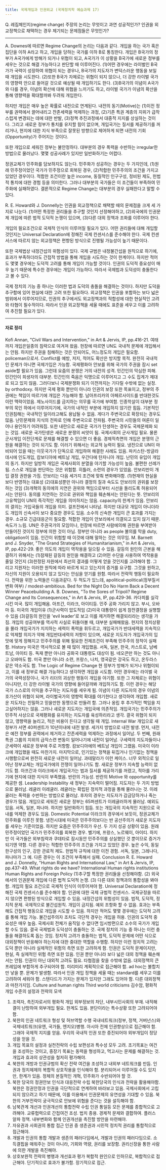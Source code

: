 ```yaml
---
title: 국제개입과 인권외교 (국제정치학 예습과제 17)
---
```


Q. 레짐체인지(regime change) 주장의 논리는 무엇이고 과연 성공적인가? 인권을 외교정책으로 채택하는 경우 제기되는 문제점들은 무엇인가?

---

A. Downes에 따르면 Regime Change의 논리는 다음과 같다. 개입을 하는 국가 혹은 집단을 이하 A라고 하고, 개입을 당하는 국가를 이하 B로 통칭한다. 개입은 B국가의 정부가 A국가에게 방해가 되거나 위협이 되고, A국가가 이 상황을 B국가에 새로운 정부를 세우는 것으로 해결 가능하다고 판단할 때 이루어진다. (1)어떤 경우에는 라이벌인 B국가가 국력이 성장하여 위협이 되는 경우나, B국가의 지도자가 변덕스러운 행동을 보일 때 개입을 시도한다. (2)또한 B국가 자체로는 위협이 되지 않으나, 더 강한 라이벌 국가의 영향력 안으로 들어갈 것으로 예상될 때 개입하기도 한다. (3)B국가의 이념이 A국가와 다를 경우, 이념의 확산에 대해 위협을 느끼기도 하고, 라이벌 국가가 이념의 확산을 통해 영향력을 확대할까봐 두려워 개입한다.

하지만 개입은 매우 높은 확률로 내전으로 연계된다. 내전의 동기(Motive)는 (1)이전 정부를 권력에서 끌어내리고 잔존세력을 억제하는 과정, (2)기존 특권 계층의 지위가 급작스럽게 변경되는 데에 대한 반발, (3)정책 추진과정에서 대중적 지지를 상실하는 것이다. 그리고 새로운 정부가 통치를 유지할 힘이 없으며, 개입국가는 질서를 제공하기를 꺼리거나, 현지에 대한 지식 부족으로 잘못된 방향으로 제어하게 되면 내전의 기회(Opportunity)가 주어지는 것이다.

또한 개입으로 세워진 정부는 불안정하다. 대부분의 경우 폭력을 수반하는 irregular한 방법으로 물러났다. 몇몇 성공사례가 있지만 일반화하기는 어렵다.

정권교체가 민주화를 담보하지도 않는다. 민주화가 성공하는 경우는 두 가지인데, (1)원래 민주정이었던 국가가 민주정으로 회복된 경우, (2)적합한 민주주의의 조건을 가지고 있었던 경우이다. 적합한 조건이란 높은 income, 동질적인 인구구성, 정비된 제도, 헌법적 통치에 대한 경험 등을 의미한다. 그러나 대부분의 국가들은 이 조건들이 부족하여 민주화에 실패하였다. 결론적으로 Regime Change는 대부분의 경우 실패한다고 말할 수 있다.

R. E. Howard와 J. Donnelly는 인권을 외교정책으로 채택할 때의 문제점을 크게 세 가지로 나눈다. (1)어떤 특정한 권리들을 추구할 것인지 선정해야하고, (2)외국에의 인권문제 개입에 따른 법적 도덕적 논쟁이 있으며, (3)다른 대외 정책과 조화를 이루어야 한다.

개입의 필요조건으로 국제적 인식이 이루어질 필요가 있다. 어떤 권리들에 대해 개입할 것인지는 Universal Declaration에 정해진 국제 컨센서스를 준수해야 한다. 국제 컨센서스에 따르지 않는 외교정책은 편향된 방식으로 진행될 가능성이 높기 때문이다.

또한 국제법상 내정간섭의 위험성이 있다. 국제 규범은 내정불간섭을 원칙으로 하기에, 효과가 부족하더라도 간접적 방법을 통해 개입을 시도하는 것이 한계이다. 하지만 적어도 몇몇 경우에는 도덕적 고려를 통해 개입이 가능할 것이다. 인권의 도덕적 중요성이 매우 높기 때문에 특수한 경우에는 개입이 가능하다. 따라서 국제법과 도덕성이 충돌한다고 볼 수 있다.

국제 정치의 기능 중 하나는 이러한 법과 도덕의 충돌을 해결하는 것이다. 하지만 도덕을 추구함에 있어 현실에 대한 고려 또한 필요하다. 외교정책은 인권을 포함하는 보다 넓은 범위에서 이루어지므로, 인권의 추구에서도 외교정책과의 적합성에 대한 현실적인 고려와 타협이 필수적이다. 따라서 인권 외교정책을 세울 때에도 표준을 세우고 이를 고려하여 추진할 필요가 있다.

---

#### 자료 정리

Kofi Annan, "Civil Wars and Intervention," in Art & Jervis, IP, pp.416-21.
 여태까지 개입은일종의 침략으로 여겨져 왔음. 헌장에 따르면 UN도 국내적 문제에 개입해서는 안됨. 하지만 주권을 침해하는 것은 안되어도, 어느정도의 개입은 필요함. policeman으로서. Conflict를 예방, 저지, 적어도 확산은 방지할 목적. 완전히 국내적인 문제가 아니면 국제가입은 가능함. 국제평화아 안보를 위해 국가의 주권을 잠시 set aside할 필요가 있음.
 그런데 요즘의 분쟁은 거의 내전의 성격. 민간인의 막심한 피해. 민간인이 희생자의 대부분. 민간인의 죽음은 익명으로 이루어지고 그 수도 집계가 제대로 되고 있지 않음. 그러다보니 국제분쟁화 되기 이전까지는 기다릴 수밖에 없는 실정. by orthodoxy. 하지만 국제 평화 뿐만이 아니라 인권의 보장 또한 목표이고, 정부의 주권에는 책임이 따르기에 개입은 가능해야 함. 남아프리카의 아페르사이드를 반대한것도 이런 맥락이었음. 제노사이드를 금지하는 의무를 국가에 부여함. 인종학살이 대부분 정부의 묵인 하에서 이루어지기에, 국가의 내적인 부분에 개입하지 않기란 힘듬. 기본적인 인권침해는 국내적인 일이라고해도 용납될 수 없음. 게다가 주변국으로 확장되는 경우도 많음. 난민문제와 지식의 전파로 인해 주변국으로 전파됨. 주변국의 시민들의 여론이 일어나 용인하기 어려워짐. 또한 내란으로 새로운 국가가 탄생하는 경우도 국제문제화 되는 것임. 새로운 국가탄생은 새로운 분쟁의 씨앗이 됨. 국제사회의 군사개입 필요. 물론 군사개입 이전단계로 문제를 해결할 수 있으면 더 좋음. 경제적측면의 개입은 분쟁의 근원을 해결하는 것이 되기도 함. 이러기 위해서는 외교적 능력이 필요.
 냉전으로 UN이 마비되어 있을 때는 이웃국가가 단독으로 개입하여 해결한 사례도 있음. 파키스탄-방글라데시에 인도개입, 캄보디아에 베트남 개입, 우간다에 탄자니아 개입. 난민의 유입이 개입의 동기. 하지만 일방적 개입은 국제사회의 분열을 야기할 가능성이 높음. 불편한 선례가 됨. 스스로 개입을 판단하는 것은 위험함. 히틀러, 소련의 경우가 있었음. 안보리만이 개입 결정 권한을 가짐.
 안보리는 다음 세가지 조건에 맞춰 변화해야함. (1)현재의 현실을 보다 반영하는 대표성 (2)대표성뿐만 아니라 결정의 질과 속도도 안보리의 권위를 보장하는 것임 (3)개혁의 동의에의 지연은 권위와 책임으로부터 시선을 돌리도록 허용되어서는 안된다. 동의를 지연하는 것으로 권위와 책임을 훼손해서는 안된다는 뜻.
 안보리의 고유책임이 UN의 즉각적인 개입을 의미하지는 않음. capacity의 한계가 있음. 안보리의 결의는 가입국들의 개입을 의미. 걸프전에서 나타남. 하지만 대규모 개입이 아니더라도 개입의 신속서이 보다 중요한 경우도 있음. 소수의 신속한 개입이 큰 효과를 가지는 경우. 소규모 긴급대응군이 필요함. 적합한 개입이 안보리에서 의결되고 있지 않기 때문. 속도가 느림.
 UN은 주권국가의 모임이나, 헌장에 따르면 사람에의해 권한을 부여받아 만들어진 것이지 정부에 의한 것이 아님. 정부만 아니라 as people 불의를 막을 duty, obligation이 있음. 인간이 위험할 때 이것에 대해 말하는 것은 의무임.
M. Barnett and J. Snyder, "The Grand Strategies of Humanitarianism," in Art & Jervis, IP, pp.422-29.
 좋은 의도의 개입이 역작용을 일으킬 수 있음. 갈등의 원인의 근본을 해결하기 위해서는 (1)잠재된 갈등의 원인을 해결하고 (2)어떤 수단을 사용하여 역작용을 줄일 것인지 (3)한정된 자원에서 최선의 결과를 어떻게 얻을 것인지를 고려해야 함.
 그리고 지원자는 이러한 원칙에 따라 바르게 되고 있는지의 증거를 요구함. 그것을 원하고, 자신의 지원이 오용되지 않고 있다는 안심을 얻기를 원함. 따라서 전략적 행동이 필요하다. 전략을 위한 노력들은 다음과같다.
 두 척도가 있느데, apolitical-political(정부질서 변화 여부) / modest-ambitious.
 Bed for the Night
 Do No Harm
 Back a Decent Winner
 Peacebuilding
A. B. Downes, "To the Sores of Tripoli? Regime Change and Its Consequences," in Art & Jervis, IP, pp.429-36.
 카다피를 실각시킨 미국. 많이 개입해옴. 아프간, 이라크, 아이티등. 민주 공화 가리지 않고. 부시, 오바마 등. 미국의 개입이유 (1)군사력이 압도적임 (2)미국 대통령이 쉽게 참전결정을 실행할 수 있음 (3)갈등의 원인을 'evil leader'로 보고 이를 제거하면 해결되리라는 생각을 가짐.
 개입의 성공여부를 역사적 사실로 뒤돌아볼 때, 대부분 실패해왔음. 현지의 정치상황을 몰라 개입국가가 지지하는 세력이 폭력을 휘두르고, 개입국가가 반대세력을 지속적으로 억제할 의지가 약해 개입반대세력의 저항이 있으며, 새로운 지도자가 개입국가의 입맛에 맞게 정해지고 민주주의를 위해 필요한 전제조건이 부족해 민주주의 정착이 실패함.
 History
 미국은 역사적으로 볼 때 많이 개입했음. 서독, 일본, 한국, 카스트로, 남베트남, 아이티 등. 독재 뿐만 아니라 공화국 대통령도 대상이 됨. 네오콘만 하는 것도 아니고 오바마도 함. 미국 뿐만 아니라 소련, 프랑스, 나치, 영국같은 강국도 하고, 온두라스 같은 약소국도 함.
 The Logic of Regime Change
 현 정부가 방해가 되거나 위협이되고, 이를 새 정부로 해결 가능하다고 생각하면 개입을 시도함. 어떤 경우에는 라이벌 국가의 국력성장이나, 국가 리더의 괴상한 행동이 개입을 야기함.
 또한 그 자체로는 위협이 아니지만, 더 강한 라이벌 국가의 영향에 들어갈까봐 개입하기도 함. 이런 경우는 해당 국가 스스로의 이익을 추구하는 지도자를 세우게 됨.
 이념이 다른 지도자의 경우 이념의 호가산이 위협이 되며, 라이벌국가의 영향력 확대를 야기한다고 생각하여 개입함. 새로운 지도자는 친밀하고 믿을만한 동맹으로 만들려 함. 그러나 옹립 후 추가적인 책임을 지고싶어하지는 않음. 그러나 새로운 지도자는 개입국에 의존적임. 개입국가는 민주주의가 민주적 사상으로 국제평화를 유지하는 지도자를 육성하리라고 생각.
 결국 위협이 되지 않고, 영향력을 늘리고, 적은 비용이 든다고 생각될 때 개입.
 Internal War
 개입으로 새 정부가 서면 40퍼센트가 10년이내에 내전 발생. 세가지 방법으로 내전 발생. 먼저, 내전은 예전 정부를 권력에서 제거하고 잔존세력을 억제하는 과정에서 일어남. 두 번째, 원래 특권 그룹의 지위의 급작스련 변동이 일어나기에 내전이 일어남. 구세력의 지도자들이나 군세력이 새로운 정부에 주로 저항함. 캄보디아에의 베트남 개입이 그랬음. 미국이 이라크에 개입했을 때도 마찬가지. 마지막으로, 인기있는 정책을 뒤집거나 인기없는 정책을 시행함으로써 완전히 새로운 내전이 일어남. 과테말라가 이런 케이스.
 너무 외적으로 일어난 정부교체는 개입국가에의 전쟁이 일어나기도 함. 새로운 정부가 지속할 능력이 없기도 함. 아프간과 이라크에서 개입국가는 법과 질서를 제공하기를 꺼렸고, 적아를 가리기에 현지에 대한 지식이 부족했음. 반란의 가능성. 반란의 Motive 와 opportunity를 제공한 셈.
 Leadership Instability
 새 정부는 지속력이 떨어짐. 지도자는 두 가지 방법으로 물러남. 레귤러 이레귤러. 레귤러는 확립된 정치적 과정을 통해 물러나는 것. 이레귤러는 폭력을 수반하는 방법으로 물러남. 후자의 경우는 지도자가 감금당하거나 죽는 경우가 많음. 개입으로 세워진 새로운 정부는 65퍼센트가 이레귤러하게 물러남. 예외도 있음. 서독, 일본, 파나마. 하지만 일반화하기 힘듬. 또는 개입국의 지속적인 지원으로 국내를 억제한 경우도 있음.
 Domestic Potential
 이라크의 경우에서 보듯이, 정권교체가 민주화를 이루진 못함. 냉전시대에 미국은 민주주의보다는 반 공산주의가 새로운 지도자를 세우는 기준이었음. 하지만 요즘은 민주주의가 우선.
 두 가지 성공 상황이 있음. 원래 민주정이었던 국가가 민주주의를 회복한 경우. 벨기에, 프랑스, 노르웨이, 아이티. 하지만 이 국가들은 외부침략과 쿠데타로 잠시동안 민주주의를 상실했던 것 뿐이므로 증거가 되기엔 약함. 다른 경우는 적합한 민주주의 조건을 가지고 있었던 경우. 높은 수익, 동일한구성의 인구, 강한 관료적 제도. 헌법적 규칙에 대한 이전 경험. 서독, 일본, 그레나다, 파나마가 그 예. 다른 경우는 이 조건이 부족해서 실패.
 Conclusion
R. E. Howard and J. Donnelly, "Human Rights and International Law," in Art & Jervis, IP, pp.437-49.
 What rights do we have?
 International Human rights institutions
 Human Rights and Foreign Policy
 (1)추구할 특정한 권리들을 선정해야함. (2) 외국에서의 인권문제 개입에 다른 법적 도덕적 논쟁. (3) 다른 대외 정책과의 통합성을 봐야 함.
 개입의 필요 조건으로 국제적 인식이 이루어져야 함. Universal Declaration에 정해진 국제 컨센서스를 준수해야 함. 인권에 대한 국제 규범적 컨센서스. 국제규정을 따르지 않으면 편향된 방식으로 개입할 수 있음.
 내정간섭의 위험성이 있음. 법적, 도덕적, 정치적 문제. 국제적으로 불간섭원칙. 개입이 금지됨. 예외 조항화 할 수 없음. 효과는 부족해도 간접적 행동으로 개입을 시도할 수 있음. 하지만 적어도 몇몇 경우에는 도덕적 고려를 통해 개입 가능. 불간섭주의자 조차도 극단적 경우는 개입을 허용. 인권의 도덕적 중요성은 매우 높음. 국제사회 전체가 움직일 수 없다면 임시방편으로 소수의 국가가 개입할 수도 있음. 결국 국제법과 도덕성이 충돌하는 것. 국제 정치의 기능 중 하나는 이런 충돌을 해결하도록 돕는 것임. 정치적 고려가 충돌하는 법적, 도덕적 문제에 어떤 식으로 대외정책이 반응해야 하는지에 대한 중대한 역할을 수행함. 하지만 이런 정치적 고려는 도덕 뿐만 아니라 실제적인 위험의 측면 또한 고려하게 함.
 인권은 도덕적 문제이지만, 현실, 즉 실제적인 위험 측면 또한 있음. 인권 뿐만 아니라 보다 넓은 대외 정책을 훼손해서는 안됨. 인권이 아닌 대외적 고려도 필요. 타협점을 찾을 수밖에 없음. 대외정책의 큰 프레임에 부합하게 추구되어야 함. 미리미리 계획적으로 접근해야 함. ad hoc는 불합치만 낳을 뿐. 문제가 발생함. 따라서 인권 개입 정책을 세울 때는 standard를 세우고 이를 고려하여 세워야 함. 스텐다드가 가지는 문제가 있지만 그래도 있어야 함. 다른 대외정책과 마찬가지임.
 Culture and human rights
 Third world criticisms
김수암, 평화적 개입 수준의 설정과 전략의 모색
 1. 조력자, 촉진자로서의 평화적 개입
 외부정보의 차단, 내부시민사회의 부재. 내적해결이 난망하여 외부개입 필요. 한계도 있음. 분단이라는 특수상황 또한 고려되어야 함.
 2. 북한의 인권 네트워크 형성 및 허브역할 수행
 국내네트워크(정부, 정책, 거버넌스)와 국제네트워크(유엔, 국가들, 엔지오)병행. 아시아 전체 인권향상으로 접근해야 함. 그래야 국제적 지지를 얻음. 우리의 국내적 인권 또한 증진되어야 외부개입이 정당성을 얻을 것.
 3. 개입 목표의 설정과 실천전략의 수립
 보편성과 특수성 모두 고려. 초기목표는 여건을 조성하는 것이고, 중장기 목표는 동력을 형성하고, 먹고사는 문제를 해결하는 것. 개입과 효과의 상관성을 철저히 평가해야.
 4. 북한의 개방과 인권규범의 확산 전략
 여건을 조성하고 내외부 네트워크를 만듬. 인권과 정치체제의 복합적 상호작용을 인식해야 함. 분리되어서 이루어질 수도 있지만, 한계가 있음. 정체의 본질적인 개혁, 민주화가 수반되어야 할 것.
 5. 북한 당국의 정권안보 인식과 대응전략 수립
 북한당국의 인식과 전략을 활용해야함. 북한은 정권안정과 인권을 극단적으로 연계하여 바라보고 있음. 국제사회에서 고립되지 않으려고 하기 때문에, 이를 이용해서 인권문제의 유연성을 기대할 수 있음. 북한의 거부전략이 궁극적으로 안보에 위협을 준다는 것을 설득해야 함.
 6. 남북관계 개선과 인권개선의 통합전략 수립
 인권 통일등 모든 문제를 종합적으로 고려해야. 교류헙력으로 간접여건 조성. 법치 종용. 경제적 문제와 결합하여. 플러스 알파 정책. 내부변화와 함께 인권개선을 촉진할 방안을 마련해야.
 7. 자유권과 사회권의 통합 접근
 인권 중 생존권과 시민적 정치적 권리를 통합적으로 접근해야.
 8. 개발과 인권의 통합
 개발과 생존의 패러다임에서, 개발과 인권의 패러다임으로. 소득결핍을 매워주는 것이 아니라, 기회와 역량, 권리를 보장함. 권리신장을 통한 사람에 의한 개발을 촉진해야.
 9. 상호보완적 전략의 병행과 개선효과 평가
 복합적 원인으로 인하므로, 복합적으로 접근해야. 단기적으로 효과가 불가함. 장기적으로 접근.
